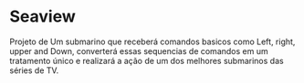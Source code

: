 # Seaview
Projeto de Um submarino que receberá comandos basicos como Left, right, upper and Down, converterá essas sequencias de comandos em um tratamento único e realizará a ação de um dos melhores submarinos das séries de TV. 
